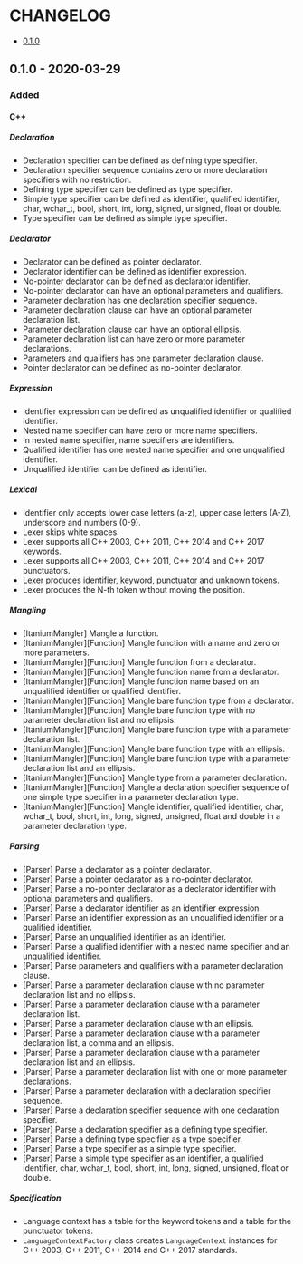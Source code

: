 # CHANGELOG

* [0.1.0](#010---2020-03-29)

## 0.1.0 - 2020-03-29

### Added

#### C++

##### Declaration

* Declaration specifier can be defined as defining type specifier.
* Declaration specifier sequence contains zero or more declaration specifiers with no restriction.
* Defining type specifier can be defined as type specifier.
* Simple type specifier can be defined as identifier, qualified identifier, char, wchar_t, bool, short, int, long, signed, unsigned, float or double.
* Type specifier can be defined as simple type specifier.

##### Declarator

* Declarator can be defined as pointer declarator.
* Declarator identifier can be defined as identifier expression.
* No-pointer declarator can be defined as declarator identifier.
* No-pointer declarator can have an optional parameters and qualifiers.
* Parameter declaration has one declaration specifier sequence.
* Parameter declaration clause can have an optional parameter declaration list.
* Parameter declaration clause can have an optional ellipsis.
* Parameter declaration list can have zero or more parameter declarations.
* Parameters and qualifiers has one parameter declaration clause.
* Pointer declarator can be defined as no-pointer declarator.

##### Expression

* Identifier expression can be defined as unqualified identifier or qualified identifier.
* Nested name specifier can have zero or more name specifiers.
* In nested name specifier, name specifiers are identifiers.
* Qualified identifier has one nested name specifier and one unqualified identifier.
* Unqualified identifier can be defined as identifier.

##### Lexical

* Identifier only accepts lower case letters (a-z), upper case letters (A-Z), underscore and numbers (0-9).
* Lexer skips white spaces.
* Lexer supports all C++ 2003, C++ 2011, C++ 2014 and C++ 2017 keywords.
* Lexer supports all C++ 2003, C++ 2011, C++ 2014 and C++ 2017 punctuators.
* Lexer produces identifier, keyword, punctuator and unknown tokens.
* Lexer produces the N-th token without moving the position.

##### Mangling

* [ItaniumMangler] Mangle a function.
* [ItaniumMangler][Function] Mangle function with a name and zero or more parameters.
* [ItaniumMangler][Function] Mangle function from a declarator.
* [ItaniumMangler][Function] Mangle function name from a declarator.
* [ItaniumMangler][Function] Mangle function name based on an unqualified identifier or qualified identifier.
* [ItaniumMangler][Function] Mangle bare function type from a declarator.
* [ItaniumMangler][Function] Mangle bare function type with no parameter declaration list and no ellipsis.
* [ItaniumMangler][Function] Mangle bare function type with a parameter declaration list.
* [ItaniumMangler][Function] Mangle bare function type with an ellipsis.
* [ItaniumMangler][Function] Mangle bare function type with a parameter declaration list and an ellipsis.
* [ItaniumMangler][Function] Mangle type from a parameter declaration.
* [ItaniumMangler][Function] Mangle a declaration specifier sequence of one simple type specifier in a parameter declaration type.
* [ItaniumMangler][Function] Mangle identifier, qualified identifier, char, wchar_t, bool, short, int, long, signed, unsigned, float and double in a parameter declaration type.

##### Parsing

* [Parser] Parse a declarator as a pointer declarator.
* [Parser] Parse a pointer declarator as a no-pointer declarator.
* [Parser] Parse a no-pointer declarator as a declarator identifier with optional parameters and qualifiers.
* [Parser] Parse a declarator identifier as an identifier expression.
* [Parser] Parse an identifier expression as an unqualified identifier or a qualified identifier.
* [Parser] Parse an unqualified identifier as an identifier.
* [Parser] Parse a qualified identifier with a nested name specifier and an unqualified identifier.
* [Parser] Parse parameters and qualifiers with a parameter declaration clause.
* [Parser] Parse a parameter declaration clause with no parameter declaration list and no ellipsis.
* [Parser] Parse a parameter declaration clause with a parameter declaration list.
* [Parser] Parse a parameter declaration clause with an ellipsis.
* [Parser] Parse a parameter declaration clause with a parameter declaration list, a comma and an ellipsis.
* [Parser] Parse a parameter declaration clause with a parameter declaration list and an ellipsis.
* [Parser] Parse a parameter declaration list with one or more parameter declarations.
* [Parser] Parse a parameter declaration with a declaration specifier sequence.
* [Parser] Parse a declaration specifier sequence with one declaration specifier.
* [Parser] Parse a declaration specifier as a defining type specifier.
* [Parser] Parse a defining type specifier as a type specifier.
* [Parser] Parse a type specifier as a simple type specifier.
* [Parser] Parse a simple type specifier as an identifier, a qualified identifier, char, wchar_t, bool, short, int, long, signed, unsigned, float or double.

##### Specification

* Language context has a table for the keyword tokens and a table for the punctuator tokens.
* `LanguageContextFactory` class creates `LanguageContext` instances for C++ 2003, C++ 2011, C++ 2014 and C++ 2017 standards.

